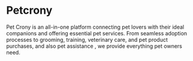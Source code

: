 # Petcrony
Pet Crony is an all-in-one platform connecting pet lovers with their ideal companions and offering essential pet services. From seamless adoption processes to grooming, training, veterinary care, and pet product purchases, and also pet assistance , we provide everything pet owners need. 
